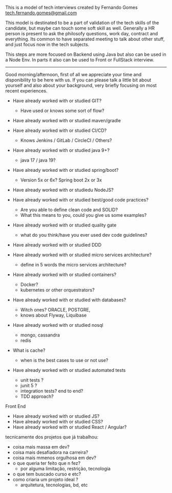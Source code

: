 This is a model of tech interviews created by Fernando Gomes <tech.fernando.gomes@gmail.com>

This model is destinated to be a part of validation of the tech skills of the candidate, but maybe can touch some soft skill as well.
Generally a HR person is present to ask the philosofy questions, work day, contract and everything.
Its common to have separated meeting to talk about other stuff, and just focus now in the tech subjects.

This steps are more focused on Backend using Java but also can be used in a Node Env.
In parts it also can be used to Front or FullStack interview.

---------------------------------------------------------------------------------------

Good morning/afternoon, first of all we appreciate your time and disponibility to be here with us.
If you can please talk a little bit about yourself and also about your background, very briefly focusing on most recent experiences.

- Have already worked with or studied GIT?
  - Have used or knows some sort of flow?

- Have already worked with or studied maven/gradle
- Have already worked with or studied CI/CD? 
  - Knows Jenkins / GitLab / CircleCI / Others?

- Have already worked with or studied java 9+?
  - java 17 / java 19?  
- Have already worked with or studied spring/boot? 
  - Version 5x or 6x? Spring boot 2x or 3x

- Have already worked with or studiedu NodeJS?

- Have already worked with or studied best/good code practices?
  - Are you able to define clean code and SOLID? 
  - What this means to you, could you give us some examples?
- Have already worked with or studied quality gate
  - what do you think/have you ever used dev code guidelines?

- Have already worked with or studied DDD 
- Have already worked with or studied micro services architecture?
  - define in 5 words the micro services architecture?

- Have already worked with or studied containers?
  - Docker?
  - kubernetes or other orquestrators?

- Have already worked with or studied with databases? 
  - Witch ones? ORACLE, POSTGRE,
  - knows about Flyway, Liquibase

- Have already worked with or studied nosql
  - mongo, cassandra 
  - redis
- What is cache?
  -  when is the best cases to use or not use?

- Have already worked with or studied automated tests
  - unit tests  ? 
  - junit 5 ?
  - integration tests? end to end?
  - TDD approach? 

Front End
- Have already worked with or studied JS?
- Have already worked with or studied CSS?
- Have already worked with or studied React / Angular?


tecnicamente dos projetos que já trabalhou:
- coisa mais massa em dev?
- coisa mais desafiadora na carreira?
- coisa mais mmenos orgulhosa em dev?
- o que queria ter feito que n fez?
  - por alguma limitação, restrição, tecnologia
- o que tem buscado curso e etc? 
- como criaria um projeto ideal ?
  - arquitetura, tecnologias, bd, etc
